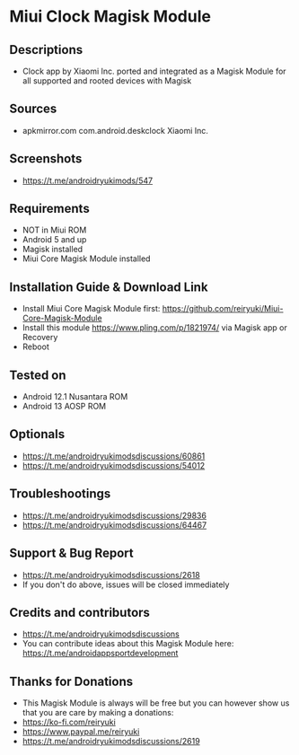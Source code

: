 # Miui Clock Magisk Module

## Descriptions
- Clock app by Xiaomi Inc. ported and integrated as a Magisk Module for all supported and rooted devices with Magisk

## Sources
- apkmirror.com com.android.deskclock Xiaomi Inc.

## Screenshots
- https://t.me/androidryukimods/547

## Requirements
- NOT in Miui ROM
- Android 5 and up
- Magisk installed
- Miui Core Magisk Module installed

## Installation Guide & Download Link
- Install Miui Core Magisk Module first: https://github.com/reiryuki/Miui-Core-Magisk-Module
- Install this module https://www.pling.com/p/1821974/ via Magisk app or Recovery
- Reboot

## Tested on
- Android 12.1 Nusantara ROM
- Android 13 AOSP ROM

## Optionals
- https://t.me/androidryukimodsdiscussions/60861
- https://t.me/androidryukimodsdiscussions/54012

## Troubleshootings
- https://t.me/androidryukimodsdiscussions/29836
- https://t.me/androidryukimodsdiscussions/64467

## Support & Bug Report
- https://t.me/androidryukimodsdiscussions/2618
- If you don't do above, issues will be closed immediately

## Credits and contributors
- https://t.me/androidryukimodsdiscussions
- You can contribute ideas about this Magisk Module here: https://t.me/androidappsportdevelopment

## Thanks for Donations
- This Magisk Module is always will be free but you can however show us that you are care by making a donations:
- https://ko-fi.com/reiryuki
- https://www.paypal.me/reiryuki
- https://t.me/androidryukimodsdiscussions/2619


